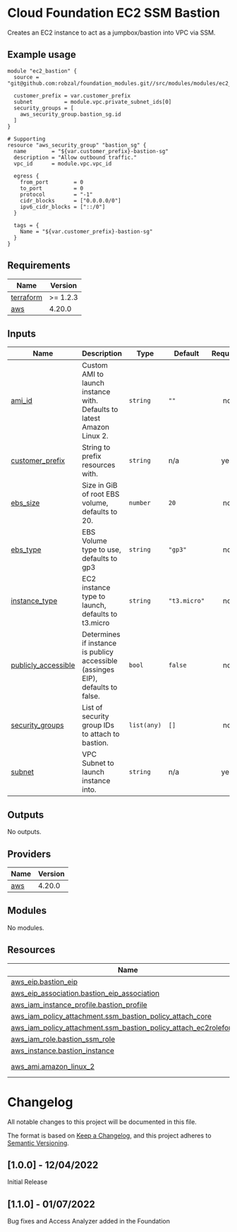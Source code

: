 
# Cloud Foundation EC2 SSM Bastion
Creates an EC2 instance to act as a jumpbox/bastion into VPC via SSM.

## Example usage
```hcl
module "ec2_bastion" {
  source = "git@github.com:robzal/foundation_modules.git//src/modules/modules/ec2_bastion"

  customer_prefix = var.customer_prefix
  subnet          = module.vpc.private_subnet_ids[0]
  security_groups = [
    aws_security_group.bastion_sg.id
  ]
}

# Supporting 
resource "aws_security_group" "bastion_sg" {
  name        = "${var.customer_prefix}-bastion-sg"
  description = "Allow outbound traffic."
  vpc_id      = module.vpc.vpc_id

  egress {
    from_port        = 0
    to_port          = 0
    protocol         = "-1"
    cidr_blocks      = ["0.0.0.0/0"]
    ipv6_cidr_blocks = ["::/0"]
  }

  tags = {
    Name = "${var.customer_prefix}-bastion-sg"
  }
}

```
## Requirements

| Name | Version |
|------|---------|
| <a name="requirement_terraform"></a> [terraform](#requirement\_terraform) | >= 1.2.3 |
| <a name="requirement_aws"></a> [aws](#requirement\_aws) | 4.20.0 |
## Inputs

| Name | Description | Type | Default | Required |
|------|-------------|------|---------|:--------:|
| <a name="input_ami_id"></a> [ami\_id](#input\_ami\_id) | Custom AMI to launch instance with. Defaults to latest Amazon Linux 2. | `string` | `""` | no |
| <a name="input_customer_prefix"></a> [customer\_prefix](#input\_customer\_prefix) | String to prefix resources with. | `string` | n/a | yes |
| <a name="input_ebs_size"></a> [ebs\_size](#input\_ebs\_size) | Size in GiB of root EBS volume, defaults to 20. | `number` | `20` | no |
| <a name="input_ebs_type"></a> [ebs\_type](#input\_ebs\_type) | EBS Volume type to use, defaults to gp3 | `string` | `"gp3"` | no |
| <a name="input_instance_type"></a> [instance\_type](#input\_instance\_type) | EC2 instance type to launch, defaults to t3.micro | `string` | `"t3.micro"` | no |
| <a name="input_publicly_accessible"></a> [publicly\_accessible](#input\_publicly\_accessible) | Determines if instance is publicy accessible (assinges EIP), defaults to false. | `bool` | `false` | no |
| <a name="input_security_groups"></a> [security\_groups](#input\_security\_groups) | List of security group IDs to attach to bastion. | `list(any)` | `[]` | no |
| <a name="input_subnet"></a> [subnet](#input\_subnet) | VPC Subnet to launch instance into. | `string` | n/a | yes |
## Outputs

No outputs.
## Providers

| Name | Version |
|------|---------|
| <a name="provider_aws"></a> [aws](#provider\_aws) | 4.20.0 |
## Modules

No modules.
## Resources

| Name | Type |
|------|------|
| [aws_eip.bastion_eip](https://registry.terraform.io/providers/hashicorp/aws/4.20.0/docs/resources/eip) | resource |
| [aws_eip_association.bastion_eip_association](https://registry.terraform.io/providers/hashicorp/aws/4.20.0/docs/resources/eip_association) | resource |
| [aws_iam_instance_profile.bastion_profile](https://registry.terraform.io/providers/hashicorp/aws/4.20.0/docs/resources/iam_instance_profile) | resource |
| [aws_iam_policy_attachment.ssm_bastion_policy_attach_core](https://registry.terraform.io/providers/hashicorp/aws/4.20.0/docs/resources/iam_policy_attachment) | resource |
| [aws_iam_policy_attachment.ssm_bastion_policy_attach_ec2roleforssm](https://registry.terraform.io/providers/hashicorp/aws/4.20.0/docs/resources/iam_policy_attachment) | resource |
| [aws_iam_role.bastion_ssm_role](https://registry.terraform.io/providers/hashicorp/aws/4.20.0/docs/resources/iam_role) | resource |
| [aws_instance.bastion_instance](https://registry.terraform.io/providers/hashicorp/aws/4.20.0/docs/resources/instance) | resource |
| [aws_ami.amazon_linux_2](https://registry.terraform.io/providers/hashicorp/aws/4.20.0/docs/data-sources/ami) | data source |
# Changelog
All notable changes to this project will be documented in this file.

The format is based on [Keep a Changelog](https://keepachangelog.com/en/1.0.0/),
and this project adheres to [Semantic Versioning](https://semver.org/spec/v2.0.0.html).

## [1.0.0] - 12/04/2022
Initial Release

## [1.1.0] - 01/07/2022
Bug fixes and Access Analyzer added in the Foundation

